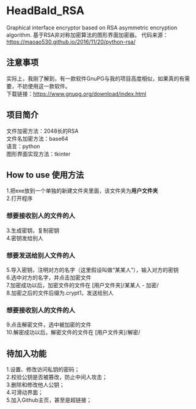 # HeadBald_RSA
Graphical interface encryptor based on RSA asymmetric encryption algorithm. 基于RSA非对称加密算法的图形界面加密器。
代码来源：https://maoao530.github.io/2016/11/20/python-rsa/

## 注意事项  
实际上，我刚了解到，有一款软件GnuPG与我的项目高度相似，如果真的有需要，不妨使用这一款软件。  
下载链接：https://www.gnupg.org/download/index.html  

## 项目简介
文件加密方法：2048长的RSA  
文件名加密方法：base64  
语言：python  
图形界面实现方法：tkinter  

## How to use 使用方法
1.把exe放到一个单独的新建文件夹里面，该文件夹为**用户文件夹**  
2.打开程序  
  
### 想要接收别人的文件的人
3.生成密钥，复制密钥  
4.密钥发给别人  
  
### 想要发送给别人文件的人
5.导入密钥，注明对方的名字（这里假设叫做“某某人”），输入对方的密钥   
6.选中对方的名字，并点击加密文件   
7.加密成功以后，加密文件的文件在 [用户文件夹]/某某人 - 加密/   
8.加密之后的文件后缀为.crypt1，发送给别人   
  
### 想要接收别人的文件的人
9.点击解密文件，选中被加密的文件   
10.解密成功以后，解密文件的文件在 [用户文件夹]/解密/   


## 待加入功能  
1.设置、修改访问私钥的密码；  
2.校验公钥是否被篡改，防止中间人攻击；  
3.删除和修改他人公钥；  
4.可滑动界面；  
5.加入Github主页，甚至是超链接；  
